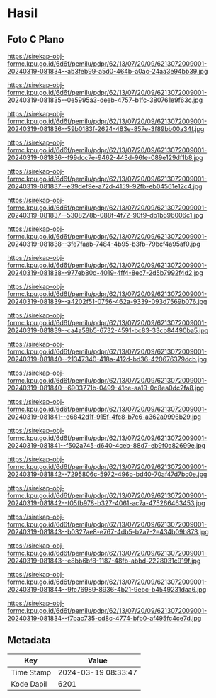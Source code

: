 # Hasil

## Foto C Plano

https://sirekap-obj-formc.kpu.go.id/6d6f/pemilu/pdpr/62/13/07/20/09/6213072009001-20240319-081834--ab3feb99-a5d0-464b-a0ac-24aa3e94bb39.jpg

https://sirekap-obj-formc.kpu.go.id/6d6f/pemilu/pdpr/62/13/07/20/09/6213072009001-20240319-081835--0e5995a3-deeb-4757-b1fc-380761e9f63c.jpg

https://sirekap-obj-formc.kpu.go.id/6d6f/pemilu/pdpr/62/13/07/20/09/6213072009001-20240319-081836--59b0183f-2624-483e-857e-3f89bb00a34f.jpg

https://sirekap-obj-formc.kpu.go.id/6d6f/pemilu/pdpr/62/13/07/20/09/6213072009001-20240319-081836--f99dcc7e-9462-443d-96fe-089e129df1b8.jpg

https://sirekap-obj-formc.kpu.go.id/6d6f/pemilu/pdpr/62/13/07/20/09/6213072009001-20240319-081837--e39def9e-a72d-4159-92fb-eb04561e12c4.jpg

https://sirekap-obj-formc.kpu.go.id/6d6f/pemilu/pdpr/62/13/07/20/09/6213072009001-20240319-081837--5308278b-088f-4f72-90f9-db1b596006c1.jpg

https://sirekap-obj-formc.kpu.go.id/6d6f/pemilu/pdpr/62/13/07/20/09/6213072009001-20240319-081838--3fe7faab-7484-4b95-b3fb-79bcf4a95af0.jpg

https://sirekap-obj-formc.kpu.go.id/6d6f/pemilu/pdpr/62/13/07/20/09/6213072009001-20240319-081838--977eb80d-4019-4ff4-8ec7-2d5b7992f4d2.jpg

https://sirekap-obj-formc.kpu.go.id/6d6f/pemilu/pdpr/62/13/07/20/09/6213072009001-20240319-081839--a4202f51-0756-462a-9339-093d7569b076.jpg

https://sirekap-obj-formc.kpu.go.id/6d6f/pemilu/pdpr/62/13/07/20/09/6213072009001-20240319-081839--ca4a58b5-6732-4591-bc83-33cb84490ba5.jpg

https://sirekap-obj-formc.kpu.go.id/6d6f/pemilu/pdpr/62/13/07/20/09/6213072009001-20240319-081840--21347340-418a-412d-bd36-420676379dcb.jpg

https://sirekap-obj-formc.kpu.go.id/6d6f/pemilu/pdpr/62/13/07/20/09/6213072009001-20240319-081840--6903771b-0499-41ce-aa19-0d8ea0dc2fa8.jpg

https://sirekap-obj-formc.kpu.go.id/6d6f/pemilu/pdpr/62/13/07/20/09/6213072009001-20240319-081841--d6842d1f-915f-4fc8-b7e6-a362a9996b29.jpg

https://sirekap-obj-formc.kpu.go.id/6d6f/pemilu/pdpr/62/13/07/20/09/6213072009001-20240319-081841--f502a745-d640-4ceb-88d7-eb9f0a82699e.jpg

https://sirekap-obj-formc.kpu.go.id/6d6f/pemilu/pdpr/62/13/07/20/09/6213072009001-20240319-081842--7295806c-5972-496b-bd40-70af47d7bc0e.jpg

https://sirekap-obj-formc.kpu.go.id/6d6f/pemilu/pdpr/62/13/07/20/09/6213072009001-20240319-081842--f05fb978-b327-4061-ac7a-475266463453.jpg

https://sirekap-obj-formc.kpu.go.id/6d6f/pemilu/pdpr/62/13/07/20/09/6213072009001-20240319-081843--b0327ae8-e767-4db5-b2a7-2e434b09b873.jpg

https://sirekap-obj-formc.kpu.go.id/6d6f/pemilu/pdpr/62/13/07/20/09/6213072009001-20240319-081843--e8bb6bf8-1187-48fb-abbd-2228031c919f.jpg

https://sirekap-obj-formc.kpu.go.id/6d6f/pemilu/pdpr/62/13/07/20/09/6213072009001-20240319-081844--9fc76989-8936-4b21-9ebc-b4549231daa6.jpg

https://sirekap-obj-formc.kpu.go.id/6d6f/pemilu/pdpr/62/13/07/20/09/6213072009001-20240319-081834--f7bac735-cd8c-4774-bfb0-af495fc4ce7d.jpg


## Metadata

| Key        | Value               |
| ---------- | ------------------- |
| Time Stamp | 2024-03-19 08:33:47 |
| Kode Dapil | 6201                |



